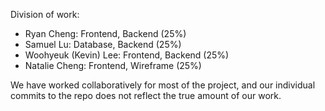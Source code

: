 Division of work:

- Ryan Cheng: Frontend, Backend (25%)
- Samuel Lu: Database, Backend (25%)
- Woohyeuk (Kevin) Lee: Frontend, Backend (25%)
- Natalie Cheng: Frontend, Wireframe (25%)

We have worked collaboratively for most of the project, and our individual commits to the repo does not reflect the true amount of our work.
